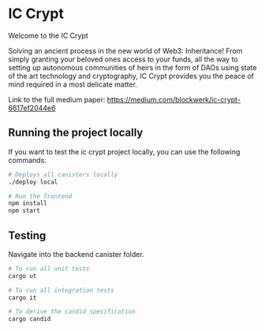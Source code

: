# IC Crypt

Welcome to the IC Crypt

Solving an ancient process in the new world of Web3: Inheritance! From simply granting your beloved ones access to your funds, all the way to setting up autonomous communities of heirs in the form of DAOs using state of the art technology and cryptography, IC Crypt provides you the peace of mind required in a most delicate matter.

Link to the full medium paper: https://medium.com/blockwerk/ic-crypt-6617ef2044e6

## Running the project locally

If you want to test the ic crypt project locally, you can use the following commands:

```bash
# Deploys all canisters locally
./deploy local

# Run the frontend
npm install
npm start
```

## Testing

Navigate into the backend canister folder.

```bash
# To run all unit tests
cargo ut

# To run all integration tests
cargo it

# To derive the candid specification
cargo candid
```
